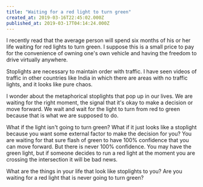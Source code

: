 ```yaml
---
title: "Waiting for a red light to turn green"
created_at: 2019-03-16T22:45:02.000Z
published_at: 2019-03-17T04:14:24.000Z
---
```

I recently read that the average person will spend six months of his or her life waiting for red lights to turn green. I suppose this is a small price to pay for the convenience of owning one's own vehicle and having the freedom to drive virtually anywhere.

Stoplights are necessary to maintain order with traffic. I have seen videos of traffic in other countries like India in which there are areas with no traffic lights, and it looks like pure chaos. 

I wonder about the metaphorical stoplights that pop up in our lives. We are waiting for the right moment, the signal that it's okay to make a decision or move forward. We wait and wait for the light to turn from red to green because that is what we are supposed to do.

What if the light isn't going to turn green? What if it just looks like a stoplight because you want some external factor to make the decision for you? You are waiting for that sure flash of green to have 100% confidence that you can move forward. But there is never 100% confidence. You may have the green light, but if someone decides to run a red light at the moment you are crossing the intersection it will be bad news.

What are the things in your life that look like stoplights to you? Are you waiting for a red light that is never going to turn green?
